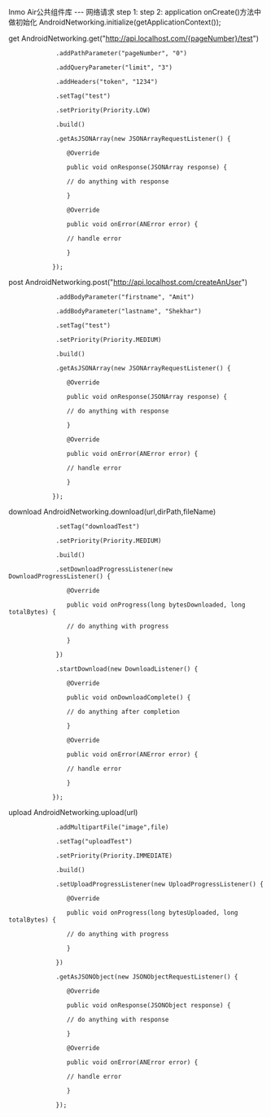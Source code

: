 Inmo Air公共组件库 --- 网络请求
step 1: <uses-permission android:name="android.permission.INTERNET" />
step 2: application onCreate()方法中做初始化
AndroidNetworking.initialize(getApplicationContext());

get
AndroidNetworking.get("http://api.localhost.com/{pageNumber}/test")

                 .addPathParameter("pageNumber", "0")

                 .addQueryParameter("limit", "3")

                 .addHeaders("token", "1234")

                 .setTag("test")

                 .setPriority(Priority.LOW)

                 .build()

                 .getAsJSONArray(new JSONArrayRequestListener() {

                    @Override

                    public void onResponse(JSONArray response) {

                    // do anything with response

                    }

                    @Override

                    public void onError(ANError error) {

                    // handle error

                    }

                });

post
AndroidNetworking.post("http://api.localhost.com/createAnUser")

                 .addBodyParameter("firstname", "Amit")

                 .addBodyParameter("lastname", "Shekhar")

                 .setTag("test")

                 .setPriority(Priority.MEDIUM)

                 .build()

                 .getAsJSONArray(new JSONArrayRequestListener() {

                    @Override

                    public void onResponse(JSONArray response) {

                    // do anything with response

                    }

                    @Override

                    public void onError(ANError error) {

                    // handle error

                    }

                });

download
AndroidNetworking.download(url,dirPath,fileName)

                 .setTag("downloadTest")

                 .setPriority(Priority.MEDIUM)

                 .build()

                 .setDownloadProgressListener(new DownloadProgressListener() {

                    @Override

                    public void onProgress(long bytesDownloaded, long totalBytes) {

                    // do anything with progress  

                    }

                 })

                 .startDownload(new DownloadListener() {

                    @Override

                    public void onDownloadComplete() {

                    // do anything after completion

                    }

                    @Override

                    public void onError(ANError error) {

                    // handle error    

                    }

                });

upload
AndroidNetworking.upload(url)

                 .addMultipartFile("image",file)    

                 .setTag("uploadTest")

                 .setPriority(Priority.IMMEDIATE)

                 .build()

                 .setUploadProgressListener(new UploadProgressListener() {

                    @Override

                    public void onProgress(long bytesUploaded, long totalBytes) {

                    // do anything with progress 

                    }

                 })

                 .getAsJSONObject(new JSONObjectRequestListener() {

                    @Override

                    public void onResponse(JSONObject response) {

                    // do anything with response                

                    }

                    @Override

                    public void onError(ANError error) {

                    // handle error 

                    }

                 });